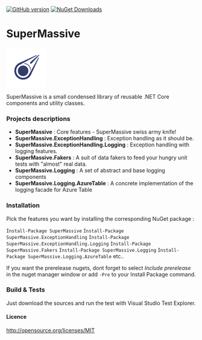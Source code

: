 [![GitHub version](https://badge.fury.io/gh/PulsarBlow%2Fsupermassive.svg)](https://github.com/PulsarBlow/SuperMassive/releases/latest) [![NuGet Downloads](https://img.shields.io/nuget/dt/SuperMassive.svg)](https://www.nuget.org/packages/supermassive)

# SuperMassive

![SuperMassive Logo](https://github.com/PulsarBlow/SuperMassive/blob/master/supermassive.png)

SuperMassive is a small condensed library of reusable .NET Core components and utility classes.

### Projects descriptions

* **SuperMassive** : Core features - SuperMassive swiss army knife!
* **SuperMassive.ExceptionHandling** : Exception handling as it should be.
* **SuperMassive.ExceptionHandling.Logging** : Exception handling with logging features.
* **SuperMassive.Fakers** : A suit of data fakers to feed your hungry unit tests with "almost" real data.
* **SuperMassive.Logging** : A set of abstract and base logging components
* **SuperMassive.Logging.AzureTable** : A concrete implementation of the logging facade for Azure Table


### Installation

Pick the features you want by installing the corresponding NuGet package :


```Ìnstall-Package SuperMassive```
```Ìnstall-Package SuperMassive.ExceptionHandling```
```Ìnstall-Package SuperMassive.ExceptionHandling.Logging```
```Ìnstall-Package SuperMassive.Fakers```
```Ìnstall-Package SuperMassive.Logging```
```Ìnstall-Package SuperMassive.Logging.AzureTable```
etc..

If you want the prerelease nugets, dont forget to select *Include prerelease* in the nuget manager window or add ```-Pre``` to your Install Package command.

### Build & Tests

Just download the sources and run the test with Visual Studio Test Explorer.


#### Licence

http://opensource.org/licenses/MIT
